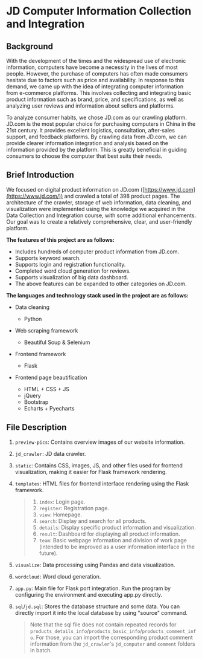 # JD Computer Information Collection and Integration

## Background

With the development of the times and the widespread use of electronic information, computers have become a necessity in the lives of most people. However, the purchase of computers has often made consumers hesitate due to factors such as price and availability. In response to this demand, we came up with the idea of integrating computer information from e-commerce platforms. This involves collecting and integrating basic product information such as brand, price, and specifications, as well as analyzing user reviews and information about sellers and platforms.

To analyze consumer habits, we chose JD.com as our crawling platform. JD.com is the most popular choice for purchasing computers in China in the 21st century. It provides excellent logistics, consultation, after-sales support, and feedback platforms. By crawling data from JD.com, we can provide clearer information integration and analysis based on the information provided by the platform. This is greatly beneficial in guiding consumers to choose the computer that best suits their needs.

## Brief Introduction

We focused on digital product information on JD.com ([https://www.jd.com](https://www.jd.com/)) and crawled a total of 398 product pages. The architecture of the crawler, storage of web information, data cleaning, and visualization were implemented using the knowledge we acquired in the Data Collection and Integration course, with some additional enhancements. Our goal was to create a relatively comprehensive, clear, and user-friendly platform.

**The features of this project are as follows:**

- Includes hundreds of computer product information from JD.com.
- Supports keyword search.
- Supports login and registration functionality.
- Completed word cloud generation for reviews.
- Supports visualization of big data dashboard.
- The above features can be expanded to other categories on JD.com.

**The languages and technology stack used in the project are as follows:**

* Data cleaning
  * Python

* Web scraping framework
  * Beautiful Soup & Selenium
* Frontend framework
  * Flask 

* Frontend page beautification
  * HTML + CSS + JS
  * jQuery
  * Bootstrap 
  * Echarts + Pyecharts

## File Description

1. `preview-pics`: Contains overview images of our website information.

2. `jd_crawler`: JD data crawler.

3. `static`: Contains CSS, images, JS, and other files used for frontend visualization, making it easier for Flask framework rendering.

4. `templates`: HTML files for frontend interface rendering using the Flask framework.

   > 1. `index`: Login page.
   > 2. `register`: Registration page.
   > 3. `view`: Homepage.
   > 4. `search`: Display and search for all products.
   > 5. `details`: Display specific product information and visualization.
   > 6. `result`: Dashboard for displaying all product information.
   > 7. `team`: Basic webpage information and division of work page (intended to be improved as a user information interface in the future).

5. `visualize`: Data processing using Pandas and data visualization.

6. `wordcloud`: Word cloud generation.

7. `app.py`: Main file for Flask port integration. Run the program by configuring the environment and executing app.py directly.

8. `sql`/`jd.sql`: Stores the database structure and some data. You can directly import it into the local database by using "source" command. 

   > Note that the sql file does not contain repeated records for `products_details_info`/`products_basic_info`/`products_comment_info`. For those, you can import the corresponding product comment information from the `jd_crawler`'s `jd_computer` and `comment` folders in batch.

